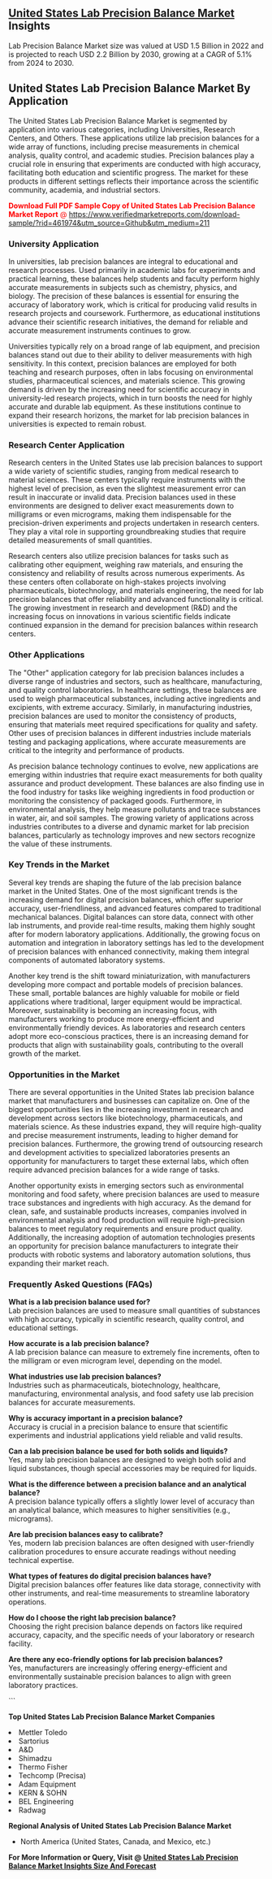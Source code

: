 <h2><a href="https://www.verifiedmarketreports.com/download-sample/?rid=461974&amp;utm_source=Github&amp;utm_medium=211" target="_blank">United States Lab Precision Balance Market</a> Insights</h2><p>Lab Precision Balance Market size was valued at USD 1.5 Billion in 2022 and is projected to reach USD 2.2 Billion by 2030, growing at a CAGR of 5.1% from 2024 to 2030.</p><p><h2>United States Lab Precision Balance Market By Application</h2><p>The United States Lab Precision Balance Market is segmented by application into various categories, including Universities, Research Centers, and Others. These applications utilize lab precision balances for a wide array of functions, including precise measurements in chemical analysis, quality control, and academic studies. Precision balances play a crucial role in ensuring that experiments are conducted with high accuracy, facilitating both education and scientific progress. The market for these products in different settings reflects their importance across the scientific community, academia, and industrial sectors.</p><p><p><span class=""><span style="color: #ff0000;"><strong>Download Full PDF Sample Copy of United States Lab Precision Balance Market Report</strong> @ </span><a href="https://www.verifiedmarketreports.com/download-sample/?rid=461974&amp;utm_source=Github&amp;utm_medium=211" target="_blank">https://www.verifiedmarketreports.com/download-sample/?rid=461974&amp;utm_source=Github&amp;utm_medium=211</a></span></p></p><h3>University Application</h3><p>In universities, lab precision balances are integral to educational and research processes. Used primarily in academic labs for experiments and practical learning, these balances help students and faculty perform highly accurate measurements in subjects such as chemistry, physics, and biology. The precision of these balances is essential for ensuring the accuracy of laboratory work, which is critical for producing valid results in research projects and coursework. Furthermore, as educational institutions advance their scientific research initiatives, the demand for reliable and accurate measurement instruments continues to grow.</p><p>Universities typically rely on a broad range of lab equipment, and precision balances stand out due to their ability to deliver measurements with high sensitivity. In this context, precision balances are employed for both teaching and research purposes, often in labs focusing on environmental studies, pharmaceutical sciences, and materials science. This growing demand is driven by the increasing need for scientific accuracy in university-led research projects, which in turn boosts the need for highly accurate and durable lab equipment. As these institutions continue to expand their research horizons, the market for lab precision balances in universities is expected to remain robust.</p><h3>Research Center Application</h3><p>Research centers in the United States use lab precision balances to support a wide variety of scientific studies, ranging from medical research to material sciences. These centers typically require instruments with the highest level of precision, as even the slightest measurement error can result in inaccurate or invalid data. Precision balances used in these environments are designed to deliver exact measurements down to milligrams or even micrograms, making them indispensable for the precision-driven experiments and projects undertaken in research centers. They play a vital role in supporting groundbreaking studies that require detailed measurements of small quantities.</p><p>Research centers also utilize precision balances for tasks such as calibrating other equipment, weighing raw materials, and ensuring the consistency and reliability of results across numerous experiments. As these centers often collaborate on high-stakes projects involving pharmaceuticals, biotechnology, and materials engineering, the need for lab precision balances that offer reliability and advanced functionality is critical. The growing investment in research and development (R&D) and the increasing focus on innovations in various scientific fields indicate continued expansion in the demand for precision balances within research centers.</p><h3>Other Applications</h3><p>The "Other" application category for lab precision balances includes a diverse range of industries and sectors, such as healthcare, manufacturing, and quality control laboratories. In healthcare settings, these balances are used to weigh pharmaceutical substances, including active ingredients and excipients, with extreme accuracy. Similarly, in manufacturing industries, precision balances are used to monitor the consistency of products, ensuring that materials meet required specifications for quality and safety. Other uses of precision balances in different industries include materials testing and packaging applications, where accurate measurements are critical to the integrity and performance of products.</p><p>As precision balance technology continues to evolve, new applications are emerging within industries that require exact measurements for both quality assurance and product development. These balances are also finding use in the food industry for tasks like weighing ingredients in food production or monitoring the consistency of packaged goods. Furthermore, in environmental analysis, they help measure pollutants and trace substances in water, air, and soil samples. The growing variety of applications across industries contributes to a diverse and dynamic market for lab precision balances, particularly as technology improves and new sectors recognize the value of these instruments.</p><h3>Key Trends in the Market</h3><p>Several key trends are shaping the future of the lab precision balance market in the United States. One of the most significant trends is the increasing demand for digital precision balances, which offer superior accuracy, user-friendliness, and advanced features compared to traditional mechanical balances. Digital balances can store data, connect with other lab instruments, and provide real-time results, making them highly sought after for modern laboratory applications. Additionally, the growing focus on automation and integration in laboratory settings has led to the development of precision balances with enhanced connectivity, making them integral components of automated laboratory systems.</p><p>Another key trend is the shift toward miniaturization, with manufacturers developing more compact and portable models of precision balances. These small, portable balances are highly valuable for mobile or field applications where traditional, larger equipment would be impractical. Moreover, sustainability is becoming an increasing focus, with manufacturers working to produce more energy-efficient and environmentally friendly devices. As laboratories and research centers adopt more eco-conscious practices, there is an increasing demand for products that align with sustainability goals, contributing to the overall growth of the market.</p><h3>Opportunities in the Market</h3><p>There are several opportunities in the United States lab precision balance market that manufacturers and businesses can capitalize on. One of the biggest opportunities lies in the increasing investment in research and development across sectors like biotechnology, pharmaceuticals, and materials science. As these industries expand, they will require high-quality and precise measurement instruments, leading to higher demand for precision balances. Furthermore, the growing trend of outsourcing research and development activities to specialized laboratories presents an opportunity for manufacturers to target these external labs, which often require advanced precision balances for a wide range of tasks.</p><p>Another opportunity exists in emerging sectors such as environmental monitoring and food safety, where precision balances are used to measure trace substances and ingredients with high accuracy. As the demand for clean, safe, and sustainable products increases, companies involved in environmental analysis and food production will require high-precision balances to meet regulatory requirements and ensure product quality. Additionally, the increasing adoption of automation technologies presents an opportunity for precision balance manufacturers to integrate their products with robotic systems and laboratory automation solutions, thus expanding their market reach.</p><h3>Frequently Asked Questions (FAQs)</h3><p><b>What is a lab precision balance used for?</b><br>Lab precision balances are used to measure small quantities of substances with high accuracy, typically in scientific research, quality control, and educational settings.</p><p><b>How accurate is a lab precision balance?</b><br>A lab precision balance can measure to extremely fine increments, often to the milligram or even microgram level, depending on the model.</p><p><b>What industries use lab precision balances?</b><br>Industries such as pharmaceuticals, biotechnology, healthcare, manufacturing, environmental analysis, and food safety use lab precision balances for accurate measurements.</p><p><b>Why is accuracy important in a precision balance?</b><br>Accuracy is crucial in a precision balance to ensure that scientific experiments and industrial applications yield reliable and valid results.</p><p><b>Can a lab precision balance be used for both solids and liquids?</b><br>Yes, many lab precision balances are designed to weigh both solid and liquid substances, though special accessories may be required for liquids.</p><p><b>What is the difference between a precision balance and an analytical balance?</b><br>A precision balance typically offers a slightly lower level of accuracy than an analytical balance, which measures to higher sensitivities (e.g., micrograms).</p><p><b>Are lab precision balances easy to calibrate?</b><br>Yes, modern lab precision balances are often designed with user-friendly calibration procedures to ensure accurate readings without needing technical expertise.</p><p><b>What types of features do digital precision balances have?</b><br>Digital precision balances offer features like data storage, connectivity with other instruments, and real-time measurements to streamline laboratory operations.</p><p><b>How do I choose the right lab precision balance?</b><br>Choosing the right precision balance depends on factors like required accuracy, capacity, and the specific needs of your laboratory or research facility.</p><p><b>Are there any eco-friendly options for lab precision balances?</b><br>Yes, manufacturers are increasingly offering energy-efficient and environmentally sustainable precision balances to align with green laboratory practices.</p>```</p><p><strong>Top United States Lab Precision Balance Market Companies</strong></p><div data-test-id=""><p><li>Mettler Toledo</li><li> Sartorius</li><li> A&D</li><li> Shimadzu</li><li> Thermo Fisher</li><li> Techcomp (Precisa)</li><li> Adam Equipment</li><li> KERN & SOHN</li><li> BEL Engineering</li><li> Radwag</li></p><div><strong>Regional Analysis of&nbsp;United States Lab Precision Balance Market</strong></div><ul><li dir="ltr"><p dir="ltr">North America&nbsp;(United States, Canada, and Mexico, etc.)</p></li></ul><p><strong>For More Information or Query, Visit @&nbsp;</strong><strong><a href="https://www.verifiedmarketreports.com/product/lab-precision-balance-market/?utm_source=Github&amp;utm_medium=211" target="_blank">United States Lab Precision Balance Market Insights Size And Forecast</a></strong></p></div>
